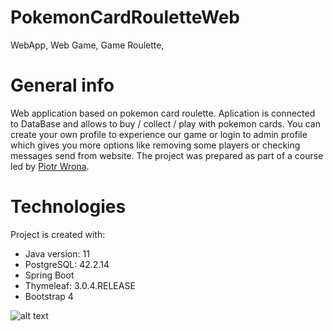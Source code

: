 # PokemonCardRouletteWeb
WebApp, Web Game, Game Roulette,

# General info
Web application based on pokemon card roulette. Aplication is connected to DataBase and allows to buy / collect / play with pokemon cards. You can create your own profile to experience our game or login to admin profile which gives you more options like removing some players or checking messages send from website.
The project was prepared as part of a course led by 
<a href="https://github.com/piotrolot1" rel="nofollow">Piotr Wrona</a>.

# Technologies
Project is created with:
* Java version: 11
* PostgreSQL: 42.2.14
* Spring Boot
* Thymeleaf: 3.0.4.RELEASE
* Bootstrap 4


![alt text](https://i.imgur.com/pgRIwta.png)
